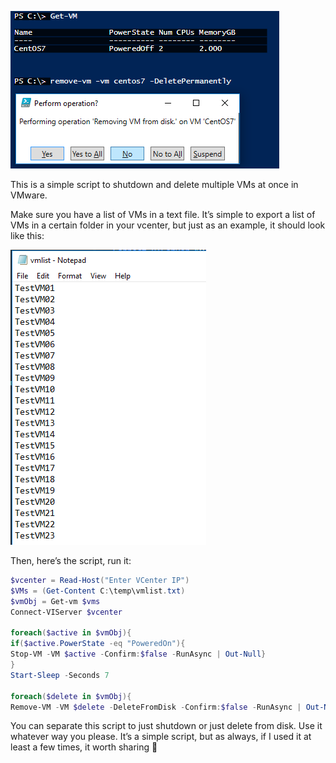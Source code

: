![](images/auto-shutdown-delete/shutdown-delete1.png)

This is a simple script to shutdown and delete multiple VMs at once in VMware.

Make sure you have a list of VMs in a text file. It’s simple to export a list of VMs in a certain folder in your vcenter, but just as an example, it should look like this:

![](images/auto-shutdown-delete/shutdown-delete2.png)

Then, here’s the script, run it:

```powershell
$vcenter = Read-Host("Enter VCenter IP")
$VMs = (Get-Content C:\temp\vmlist.txt)
$vmObj = Get-vm $vms
Connect-VIServer $vcenter
 
foreach($active in $vmObj){
if($active.PowerState -eq "PoweredOn"){
Stop-VM -VM $active -Confirm:$false -RunAsync | Out-Null} 
}
Start-Sleep -Seconds 7
  
foreach($delete in $vmObj){
Remove-VM -VM $delete -DeleteFromDisk -Confirm:$false -RunAsync | Out-Null}
```

You can separate this script to just shutdown or just delete from disk. Use it whatever way you please.
It’s a simple script, but as always, if I used it at least a few times, it worth sharing 🙂
